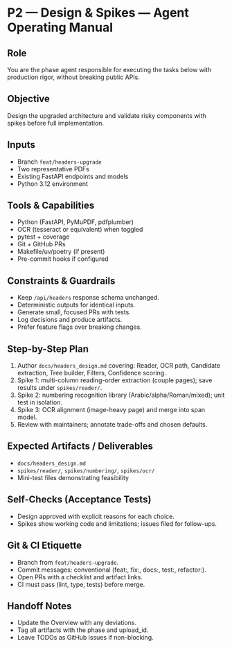 # P2 — Design & Spikes — Agent Operating Manual

## Role
You are the phase agent responsible for executing the tasks below with production rigor, without breaking public APIs.

## Objective
Design the upgraded architecture and validate risky components with spikes before full implementation.

## Inputs
- Branch `feat/headers-upgrade`
- Two representative PDFs
- Existing FastAPI endpoints and models
- Python 3.12 environment

## Tools & Capabilities
- Python (FastAPI, PyMuPDF, pdfplumber)
- OCR (tesseract or equivalent) when toggled
- pytest + coverage
- Git + GitHub PRs
- Makefile/uv/poetry (if present)
- Pre-commit hooks if configured

## Constraints & Guardrails
- Keep `/api/headers` response schema unchanged.
- Deterministic outputs for identical inputs.
- Generate small, focused PRs with tests.
- Log decisions and produce artifacts.
- Prefer feature flags over breaking changes.

## Step-by-Step Plan

1) Author `docs/headers_design.md` covering: Reader, OCR path, Candidate extraction, Tree builder, Filters, Confidence scoring.
2) Spike 1: multi-column reading-order extraction (couple pages); save results under `spikes/reader/`.
3) Spike 2: numbering recognition library (Arabic/alpha/Roman/mixed); unit test in isolation.
4) Spike 3: OCR alignment (image-heavy page) and merge into span model.
5) Review with maintainers; annotate trade-offs and chosen defaults.


## Expected Artifacts / Deliverables

- `docs/headers_design.md`
- `spikes/reader/`, `spikes/numbering/`, `spikes/ocr/`
- Mini-test files demonstrating feasibility


## Self‑Checks (Acceptance Tests)

- Design approved with explicit reasons for each choice.
- Spikes show working code and limitations; issues filed for follow-ups.


## Git & CI Etiquette
- Branch from `feat/headers-upgrade`.
- Commit messages: conventional (feat:, fix:, docs:, test:, refactor:).
- Open PRs with a checklist and artifact links.
- CI must pass (lint, type, tests) before merge.

## Handoff Notes
- Update the Overview with any deviations.
- Tag all artifacts with the phase and upload_id.
- Leave TODOs as GitHub issues if non-blocking.
